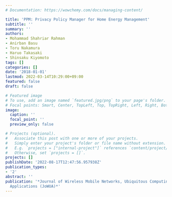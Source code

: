 ```yaml
---
# Documentation: https://wowchemy.com/docs/managing-content/

title: 'PPM: Privacy Policy Manager for Home Energy Management'
subtitle: ''
summary: ''
authors:
- Mohammad Shahriar Rahman
- Anirban Basu
- Toru Nakamura
- Haruo Takasaki
- Shinsaku Kiyomoto
tags: []
categories: []
date: '2018-01-01'
lastmod: 2022-03-14T10:29:00+09:00
featured: false
draft: false

# Featured image
# To use, add an image named `featured.jpg/png` to your page's folder.
# Focal points: Smart, Center, TopLeft, Top, TopRight, Left, Right, BottomLeft, Bottom, BottomRight.
image:
  caption: ''
  focal_point: ''
  preview_only: false

# Projects (optional).
#   Associate this post with one or more of your projects.
#   Simply enter your project's folder or file name without extension.
#   E.g. `projects = ["internal-project"]` references `content/project/deep-learning/index.md`.
#   Otherwise, set `projects = []`.
projects: []
publishDate: '2022-08-17T12:47:56.957938Z'
publication_types:
- '2'
abstract: ''
publication: '*Journal of Wireless Mobile Networks, Ubiquitous Computing and Dependable
  Applications (JoWUA)*'
---
```

